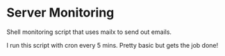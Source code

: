 # Server Monitoring
Shell monitoring script that uses mailx to send out emails.

I run this script with cron every 5 mins. Pretty basic but gets the job done!

